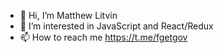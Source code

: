 - 👋 Hi, I’m Matthew Litvin
- 👀 I’m interested in JavaScript and React/Redux
- 📫 How to reach me https://t.me/fgetgov

<!---
barnacle01/barnacle01 is a ✨ special ✨ repository because its `README.md` (this file) appears on your GitHub profile.
You can click the Preview link to take a look at your changes.
--->
